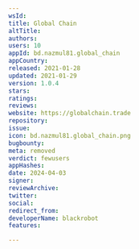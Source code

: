 ```yaml
---
wsId: 
title: Global Chain
altTitle: 
authors: 
users: 10
appId: bd.nazmul81.global_chain
appCountry: 
released: 2021-01-28
updated: 2021-01-29
version: 1.0.4
stars: 
ratings: 
reviews: 
website: https://globalchain.trade
repository: 
issue: 
icon: bd.nazmul81.global_chain.png
bugbounty: 
meta: removed
verdict: fewusers
appHashes: 
date: 2024-04-03
signer: 
reviewArchive: 
twitter: 
social: 
redirect_from: 
developerName: blackrobot
features: 

---
```


